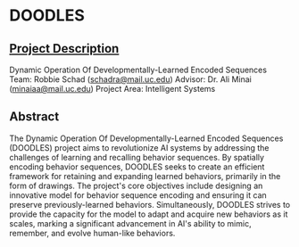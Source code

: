# DOODLES
## [Project Description](https://github.com/r-schad/DOODLES/blob/main/Project_Description.md)
Dynamic Operation Of Developmentally-Learned Encoded Sequences
Team: Robbie Schad (schadra@mail.uc.edu)
Advisor: Dr. Ali Minai (minaiaa@mail.uc.edu)
Project Area: Intelligent Systems
## Abstract
The Dynamic Operation Of Developmentally-Learned Encoded Sequences (DOODLES) project aims to revolutionize AI systems by addressing the challenges of learning and recalling behavior sequences. By spatially encoding behavior sequences, DOODLES seeks to create an efficient framework for retaining and expanding learned behaviors, primarily in the form of drawings. The project's core objectives include designing an innovative model for behavior sequence encoding and ensuring it can preserve previously-learned behaviors. Simultaneously, DOODLES strives to provide the capacity for the model to adapt and acquire new behaviors as it scales, marking a significant advancement in AI's ability to mimic, remember, and evolve human-like behaviors.

